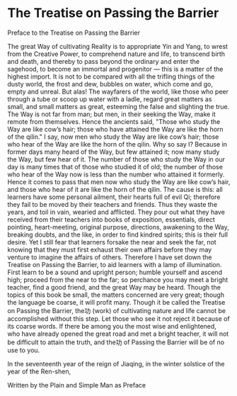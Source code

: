 # The Treatise on Passing the Barrier

Preface to the Treatise on Passing the Barrier

The great Way of cultivating Reality is to appropriate Yin and Yang, to wrest from the Creative Power, to comprehend nature and life, to transcend birth and death, and thereby to pass beyond the ordinary and enter the sagehood, to become an immortal and progenitor — this is a matter of the highest import. It is not to be compared with all the trifling things of the dusty world, the frost and dew, bubbles on water, which come and go, empty and unreal. But alas! The wayfarers of the world, like those who peer through a tube or scoop up water with a ladle, regard great matters as small, and small matters as great, esteeming the false and slighting the true. The Way is not far from man; but men, in their seeking the Way, make it remote from themselves. Hence the ancients said, "Those who study the Way are like cow’s hair; those who have attained the Way are like the horn of the qilin." I say, now men who study the Way are like cow’s hair; those who hear of the Way are like the horn of the qilin. Why so say I? Because in former days many heard of the Way, but few attained it; now many study the Way, but few hear of it. The number of those who study the Way in our day is many times that of those who studied it of old; the number of those who hear of the Way now is less than the number who attained it formerly. Hence it comes to pass that men now who study the Way are like cow’s hair, and those who hear of it are like the horn of the qilin. The cause is this: all learners have some personal ailment, their hearts full of evil Qi; therefore they fail to be moved by their teachers and friends. Thus they waste the years, and toil in vain, wearied and afflicted. They pour out what they have received from their teachers into books of exposition, essentials, direct pointing, heart-meeting, original purpose, directions, awakening to the Way, breaking doubts, and the like, in order to find kindred spirits; this is their full desire. Yet I still fear that learners forsake the near and seek the far, not knowing that they must first exhaust their own affairs before they may venture to imagine the affairs of others. Therefore I have set down the Treatise on Passing the Barrier, to aid learners with a lamp of illumination. First learn to be a sound and upright person; humble yourself and ascend high; proceed from the near to the far; so perchance you may meet a bright teacher, find a good friend, and the great Way may be heard. Though the topics of this book be small, the matters concerned are very great; though the language be coarse, it will profit many. Though it be called the Treatise on Passing the Barrier, the功 (work) of cultivating nature and life cannot be accomplished without this step. Let those who see it not reject it because of its coarse words. If there be among you the most wise and enlightened, who have already opened the great road and met a bright teacher, it will not be difficult to attain the truth, and the功 of Passing the Barrier will be of no use to you.

In the seventeenth year of the reign of Jiaqing, in the winter solstice of the year of the Ren-shen,

Written by the Plain and Simple Man as Preface
